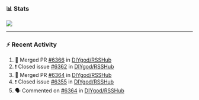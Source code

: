### :bar_chart: Stats

<a href="#">
  <img align="center" src="https://github-readme-stats.vercel.app/api?username=henryqw&count_private=true&show_icons=true" />
</a>
<!-- <a href="#">
  <img align="center" src="https://github-readme-stats-git-master.henryqw.vercel.app/api/top-langs/?username=HenryQW&layout=compact" />
</a> -->

---

### :zap: Recent Activity

<!--START_SECTION:activity-->

1. 🎉 Merged PR [#6366](https://github.com/DIYgod/RSSHub/pull/6366) in [DIYgod/RSSHub](https://github.com/DIYgod/RSSHub)
2. ❗️ Closed issue [#6362](https://github.com/DIYgod/RSSHub/issues/6362) in [DIYgod/RSSHub](https://github.com/DIYgod/RSSHub)
3. 🎉 Merged PR [#6364](https://github.com/DIYgod/RSSHub/pull/6364) in [DIYgod/RSSHub](https://github.com/DIYgod/RSSHub)
4. ❗️ Closed issue [#6355](https://github.com/DIYgod/RSSHub/issues/6355) in [DIYgod/RSSHub](https://github.com/DIYgod/RSSHub)
5. 🗣 Commented on [#6364](https://github.com/DIYgod/RSSHub/issues/6364) in [DIYgod/RSSHub](https://github.com/DIYgod/RSSHub)
<!--END_SECTION:activity-->
